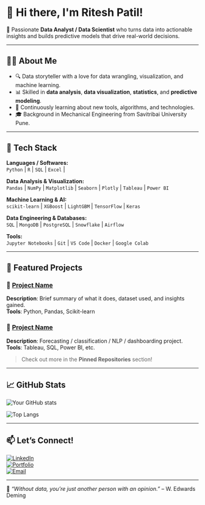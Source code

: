 # 👋 Hi there, I'm Ritesh Patil!

🎯 Passionate **Data Analyst / Data Scientist** who turns data into actionable insights and builds predictive models that drive real-world decisions.

---

## 👨‍💻 About Me

- 🔍 Data storyteller with a love for data wrangling, visualization, and machine learning.
- 📊 Skilled in **data analysis**, **data visualization**, **statistics**, and **predictive modeling**.
- 🧠 Continuously learning about new tools, algorithms, and technologies.
- 🎓 Background in Mechanical Engineering from Savitribai University Pune.

---

## 🧰 Tech Stack

**Languages / Softwares:**  
`Python` | `R` | `SQL` |  `Excel` |  

**Data Analysis & Visualization:**  
`Pandas` | `NumPy` | `Matplotlib` | `Seaborn` | `Plotly` | `Tableau` | `Power BI`  

**Machine Learning & AI:**  
`scikit-learn` | `XGBoost` | `LightGBM` | `TensorFlow` | `Keras`  

**Data Engineering & Databases:**  
`SQL` | `MongoDB` | `PostgreSQL` | `Snowflake` | `Airflow`  

**Tools:**  
`Jupyter Notebooks` | `Git` | `VS Code` | `Docker` | `Google Colab`

---

## 📂 Featured Projects

### 🔹 [Project Name](Link-to-Repo)
**Description**: Brief summary of what it does, dataset used, and insights gained.  
**Tools**: Python, Pandas, Scikit-learn

### 🔹 [Project Name](Link-to-Repo)
**Description**: Forecasting / classification / NLP / dashboarding project.  
**Tools**: Tableau, SQL, Power BI, etc.

> Check out more in the **Pinned Repositories** section!

---

## 📈 GitHub Stats

![Your GitHub stats](https://github-readme-stats.vercel.app/api?username=yourusername&show_icons=true&hide_title=true&theme=default)

![Top Langs](https://github-readme-stats.vercel.app/api/top-langs/?username=yourusername&layout=compact&theme=default)

---

## 📫 Let’s Connect!

[![LinkedIn](https://img.shields.io/badge/LinkedIn-blue?style=for-the-badge&logo=linkedin)](https://linkedin.com/in/yourprofile)  
[![Portfolio](https://img.shields.io/badge/Portfolio-grey?style=for-the-badge&logo=google-chrome)](https://yourportfolio.com)  
[![Email](https://img.shields.io/badge/Email-red?style=for-the-badge&logo=gmail)](mailto:youremail@gmail.com)

---

🧠 *“Without data, you’re just another person with an opinion.”* – W. Edwards Deming  
